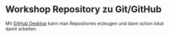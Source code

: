 # Workshop Repository zu Git/GitHub

Mit [GitHub Desktop](https://desktop.github.com) kann man Repositories erzeugen und dann schon lokal damit arbeiten.
